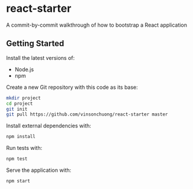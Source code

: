 # react-starter
A commit-by-commit walkthrough of how to bootstrap a React application

## Getting Started
Install the latest versions of:
* Node.js
* npm

Create a new Git repository with this code as its base:
```sh
mkdir project
cd project
git init
git pull https://github.com/vinsonchuong/react-starter master
```

Install external dependencies with:
```sh
npm install
```

Run tests with:
```sh
npm test
```

Serve the application with:
```sh
npm start
```
